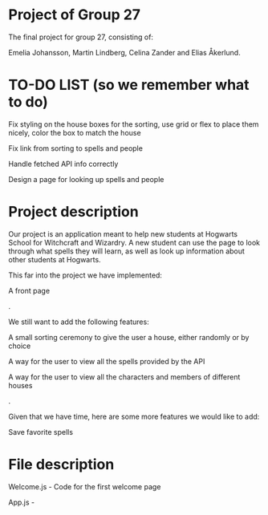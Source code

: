 # Project of Group 27

The final project for group 27, consisting of:

Emelia Johansson, Martin Lindberg, Celina Zander and Elias Åkerlund.

# TO-DO LIST (so we remember what to do)

Fix styling on the house boxes for the sorting, use grid or flex to place them nicely, color the box to match the house

Fix link from sorting to spells and people

Handle fetched API info correctly

Design a page for looking up spells and people


# Project description

Our project is an application meant to help new students at Hogwarts School for Witchcraft and Wizardry. A new student can use the page to look through what spells they will learn, as well as look up information about other students at Hogwarts.

This far into the project we have implemented:

A front page

.

We still want to add the following features:

A small sorting ceremony to give the user a house, either randomly or by choice

A way for the user to view all the spells provided by the API

A way for the user to view all the characters and members of different houses
  
.

Given that we have time, here are some more features we would like to add:

Save favorite spells
   
  
# File description

Welcome.js - Code for the first welcome page

App.js - 
